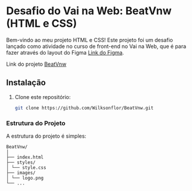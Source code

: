 # Desafio do Vai na Web: BeatVnw (HTML e CSS)

Bem-vindo ao meu projeto HTML e CSS! Este projeto foi um desafio lançado como atividade no curso de front-end no Vai na Web, que é para fazer através do layout do Figma [Link do Figma](https://www.figma.com/file/LP1pS63LMFzWchIpZwNaqr/Beat?type=design&node-id=0-1&mode=design&t=rNlLEvsbPoDNMwet-0).

Link do projeto [BeatVnw](https://wilksonflor.github.io/BeatVnw/)

## Instalação

1. Clone este repositório:

   ```bash
   git clone https://github.com/Wilksonflor/BeatVnw.git

### Estrutura do Projeto

A estrutura do projeto é simples:

```&nbsp; 
BeatVnw/
│
├── index.html 
├── styles/
│ └── style.css
├── images/
│ └── logo.png
└── ...
